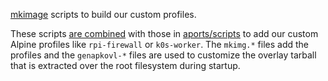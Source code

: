[mkimage] scripts to build our custom profiles.

These scripts [are combined] with those in [aports/scripts] to add our
custom Alpine profiles like `rpi-firewall` or `k0s-worker`.  The
`mkimg.*` files add the profiles and the `genapkovl-*` files are used
to customize the overlay tarball that is extracted over the root
filesystem during startup.

[aports/scripts]: https://gitlab.alpinelinux.org/alpine/aports/-/tree/master/scripts
[are combined]: https://github.com/bfritz/homelab-bootstrap/blob/v0.0.1/Makefile.images#L70-L71
[mkimage]: https://wiki.alpinelinux.org/wiki/How_to_make_a_custom_ISO_image_with_mkimage
